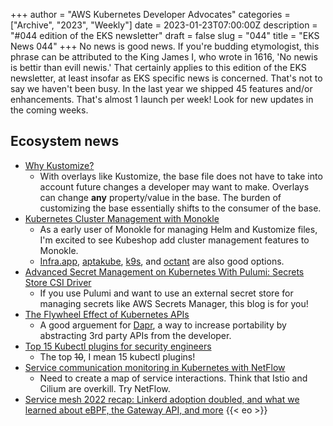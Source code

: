 +++
author = "AWS Kubernetes Developer Advocates"
categories = ["Archive", "2023", "Weekly"]
date = 2023-01-23T07:00:00Z
description = "#044 edition of the EKS newsletter"
draft = false
slug = "044"
title = "EKS News 044"
+++
No news is good news. If you're budding etymologist, this phrase can be attributed to the King James I, who wrote in 1616, 'No newis is bettir than evill newis.' That certainly applies to this edition of the EKS newsletter, at least insofar as EKS specific news is concerned. That's not to say we haven't been busy. In the last year we shipped 45 features and/or enhancements. That's almost 1 launch per week! Look for new updates in the coming weeks.

## Ecosystem news

* [Why Kustomize?](https://whyk8s.substack.com/p/why-kustomize)
  * With overlays like Kustomize, the base file does not have to take into account future changes a developer may want to make. Overlays can change **any** property/value in the base. The burden of customizing the base essentially shifts to the consumer of the base.
* [Kubernetes Cluster Management with Monokle](https://monokle.io/blog/kubernetes-cluster-management-with-monokle)
  * As a early user of Monokle for managing Helm and Kustomize files, I'm excited to see Kubeshop add cluster management features to Monokle.
  * [Infra.app](https://infra.app/), [aptakube](https://aptakube.com/), [k9s](https://k9scli.io/), and [octant](https://octant.dev/) are also good options.
* [Advanced Secret Management on Kubernetes With Pulumi: Secrets Store CSI Driver](https://blog.ediri.io/advanced-secret-management-on-kubernetes-with-pulumi-secrets-store-csi-driver)
  * If you use Pulumi and want to use an external secret store for managing secrets like AWS Secrets Manager, this blog is for you!
* [The Flywheel Effect of Kubernetes APIs](https://thenewstack.io/the-flywheel-effect-of-kubernetes-apis/)
  * A good arguement for [Dapr](https://dapr.io/), a way to increase portability by abstracting 3rd party APIs from the developer.
* [Top 15 Kubectl plugins for security engineers](https://sysdig.com/blog/top-15-kubectl-plugins-for-security-engineers/)
  * The top ~~10~~, I mean 15 kubectl plugins!
* [Service communication monitoring in Kubernetes with NetFlow](https://blog.palark.com/kubernetes-services-interaction-monitoring-with-netflow/)
  * Need to create a map of service interactions. Think that Istio and Cilium are overkill. Try NetFlow.
* [Service mesh 2022 recap: Linkerd adoption doubled, and what we learned about eBPF, the Gateway API, and more](https://www.cncf.io/blog/2023/01/20/service-mesh-2022-recap-linkerd-adoption-doubled-and-what-we-learned-about-ebpf-the-gateway-api-and-more/)
{{< eo >}}
